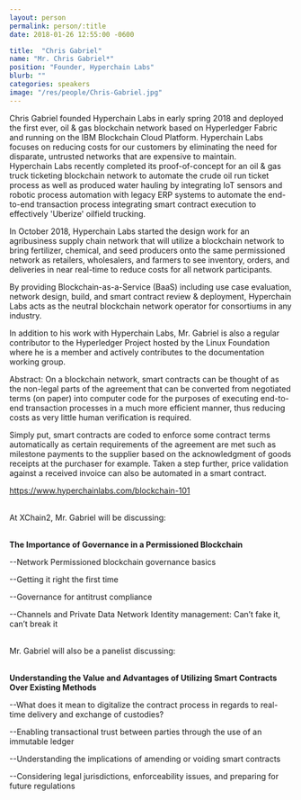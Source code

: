```yaml
---
layout: person
permalink: person/:title
date: 2018-01-26 12:55:00 -0600

title:  "Chris Gabriel"
name: "Mr. Chris Gabriel*"
position: "Founder, Hyperchain Labs"
blurb: ""
categories: speakers
image: "/res/people/Chris-Gabriel.jpg"
---
```


Chris Gabriel founded Hyperchain Labs in early spring 2018 and deployed the
first ever, oil & gas blockchain network based on Hyperledger Fabric and running
on the IBM Blockchain Cloud Platform.  Hyperchain Labs focuses on reducing costs for our
customers by eliminating the need for disparate, untrusted networks that are expensive to maintain.  
Hyperchain Labs recently completed its proof-of-concept for an oil & gas truck ticketing blockchain network
to automate the crude oil run ticket process as well as produced water hauling by integrating IoT sensors
and robotic process automation with legacy ERP systems to automate the end-to-end transaction process
integrating smart contract execution to effectively 'Uberize' oilfield trucking.

In October 2018, Hyperchain Labs started the design work for an agribusiness supply chain network
that will utilize a blockchain network to bring fertilizer, chemical, and seed producers onto the same
permissioned network as retailers, wholesalers, and farmers to see inventory, orders, and deliveries
in near real-time to reduce costs for all network participants.  

By providing Blockchain-as-a-Service (BaaS) including use case evaluation, network design, build, and
smart contract review & deployment, Hyperchain Labs acts as the neutral blockchain network operator
for consortiums in any industry.

In addition to his work with Hyperchain Labs, Mr. Gabriel is also a regular contributor to the
Hyperledger Project hosted by the Linux Foundation where he is a member and
actively contributes to the documentation working group.

Abstract:
On a blockchain network, smart contracts can be thought of as the non-legal parts of the agreement that
can be converted from negotiated terms (on paper) into computer code for the purposes of executing
end-to-end transaction processes in a much more efficient manner, thus reducing costs
as very little human verification is required.

Simply put, smart contracts are coded to enforce some contract terms automatically as certain
requirements of the agreement are met such as milestone payments to the supplier based on the
acknowledgment of goods receipts at the purchaser for example.  Taken a step further, price validation
against a received invoice can also be automated in a smart contract.    

https://www.hyperchainlabs.com/blockchain-101

<br>
At XChain2, Mr. Gabriel will be discussing:
<br>
<br>
<p><b>The Importance of Governance in a Permissioned Blockchain </b></p>

<p>--Network Permissioned blockchain governance basics</p>
<p>--Getting it right the first time</p>
<p>--Governance for antitrust compliance</p> 
<p>--Channels and Private Data Network Identity management: Can’t fake it, can’t break it</p>

<br>
Mr. Gabriel will also be a panelist discussing:
<br>
<br>
<p><b>Understanding the Value and Advantages of Utilizing Smart Contracts Over Existing Methods</b></p>

<p>--What does it mean to digitalize the contract process in regards to real-time delivery and exchange of custodies?</p>
<p>--Enabling transactional trust between parties through the use of an immutable ledger</p>
<p>--Understanding the implications of amending or voiding smart contracts</p> 
<p>--Considering legal jurisdictions, enforceability issues, and preparing for future regulations</p>







